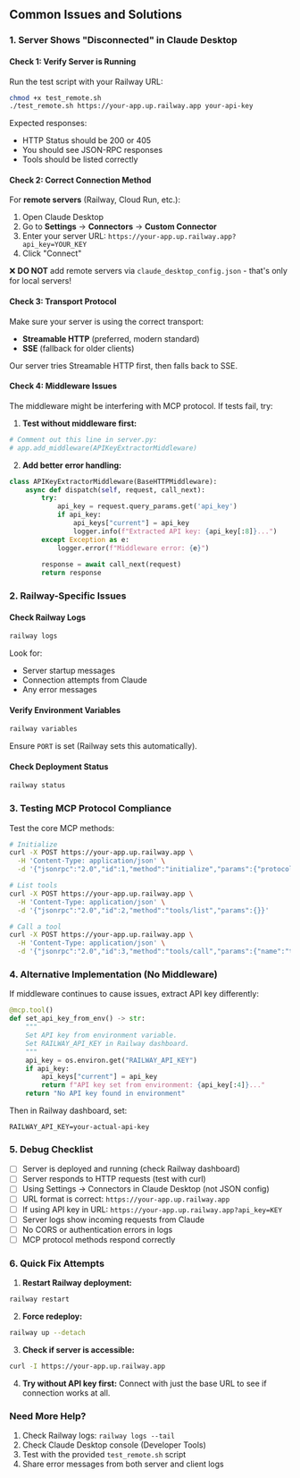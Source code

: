 ## Common Issues and Solutions

### 1. Server Shows "Disconnected" in Claude Desktop

#### Check 1: Verify Server is Running
Run the test script with your Railway URL:
```bash
chmod +x test_remote.sh
./test_remote.sh https://your-app.up.railway.app your-api-key
```

Expected responses:
- HTTP Status should be 200 or 405
- You should see JSON-RPC responses
- Tools should be listed correctly

#### Check 2: Correct Connection Method
For **remote servers** (Railway, Cloud Run, etc.):
1. Open Claude Desktop
2. Go to **Settings** → **Connectors** → **Custom Connector**
3. Enter your server URL: `https://your-app.up.railway.app?api_key=YOUR_KEY`
4. Click "Connect"

❌ **DO NOT** add remote servers via `claude_desktop_config.json` - that's only for local servers!

#### Check 3: Transport Protocol
Make sure your server is using the correct transport:
- **Streamable HTTP** (preferred, modern standard)
- **SSE** (fallback for older clients)

Our server tries Streamable HTTP first, then falls back to SSE.

#### Check 4: Middleware Issues
The middleware might be interfering with MCP protocol. If tests fail, try:

1. **Test without middleware first:**
```python
# Comment out this line in server.py:
# app.add_middleware(APIKeyExtractorMiddleware)
```

2. **Add better error handling:**
```python
class APIKeyExtractorMiddleware(BaseHTTPMiddleware):
    async def dispatch(self, request, call_next):
        try:
            api_key = request.query_params.get('api_key')
            if api_key:
                api_keys["current"] = api_key
                logger.info(f"Extracted API key: {api_key[:8]}...")
        except Exception as e:
            logger.error(f"Middleware error: {e}")
        
        response = await call_next(request)
        return response
```

### 2. Railway-Specific Issues

#### Check Railway Logs
```bash
railway logs
```

Look for:
- Server startup messages
- Connection attempts from Claude
- Any error messages

#### Verify Environment Variables
```bash
railway variables
```

Ensure `PORT` is set (Railway sets this automatically).

#### Check Deployment Status
```bash
railway status
```

### 3. Testing MCP Protocol Compliance

Test the core MCP methods:

```bash
# Initialize
curl -X POST https://your-app.up.railway.app \
  -H 'Content-Type: application/json' \
  -d '{"jsonrpc":"2.0","id":1,"method":"initialize","params":{"protocolVersion":"1.0.0"}}'

# List tools
curl -X POST https://your-app.up.railway.app \
  -H 'Content-Type: application/json' \
  -d '{"jsonrpc":"2.0","id":2,"method":"tools/list","params":{}}'

# Call a tool
curl -X POST https://your-app.up.railway.app \
  -H 'Content-Type: application/json' \
  -d '{"jsonrpc":"2.0","id":3,"method":"tools/call","params":{"name":"test_connection","arguments":{}}}'
```

### 4. Alternative Implementation (No Middleware)

If middleware continues to cause issues, extract API key differently:

```python
@mcp.tool()
def set_api_key_from_env() -> str:
    """
    Set API key from environment variable.
    Set RAILWAY_API_KEY in Railway dashboard.
    """
    api_key = os.environ.get("RAILWAY_API_KEY")
    if api_key:
        api_keys["current"] = api_key
        return f"API key set from environment: {api_key[:4]}..."
    return "No API key found in environment"
```

Then in Railway dashboard, set:
```
RAILWAY_API_KEY=your-actual-api-key
```

### 5. Debug Checklist

- [ ] Server is deployed and running (check Railway dashboard)
- [ ] Server responds to HTTP requests (test with curl)
- [ ] Using Settings → Connectors in Claude Desktop (not JSON config)
- [ ] URL format is correct: `https://your-app.up.railway.app`
- [ ] If using API key in URL: `https://your-app.up.railway.app?api_key=KEY`
- [ ] Server logs show incoming requests from Claude
- [ ] No CORS or authentication errors in logs
- [ ] MCP protocol methods respond correctly

### 6. Quick Fix Attempts

1. **Restart Railway deployment:**
```bash
railway restart
```

2. **Force redeploy:**
```bash
railway up --detach
```

3. **Check if server is accessible:**
```bash
curl -I https://your-app.up.railway.app
```

4. **Try without API key first:**
Connect with just the base URL to see if connection works at all.

### Need More Help?

1. Check Railway logs: `railway logs --tail`
2. Check Claude Desktop console (Developer Tools)
3. Test with the provided `test_remote.sh` script
4. Share error messages from both server and client logs